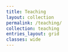 ```yaml
---
title: Teaching
layout: collection
permalink: /teaching/
collection: teaching
entries_layout: grid
classes: wide
---
```

